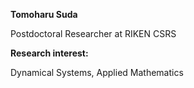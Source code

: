 **Tomoharu Suda**

Postdoctoral Researcher at RIKEN CSRS

**Research interest:**


Dynamical Systems, Applied Mathematics

